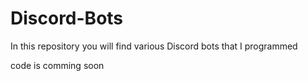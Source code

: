 # Discord-Bots
In this repository you will find various Discord bots that I programmed

code is comming soon
